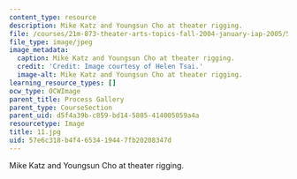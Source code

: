 ```yaml
---
content_type: resource
description: Mike Katz and Youngsun Cho at theater rigging.
file: /courses/21m-873-theater-arts-topics-fall-2004-january-iap-2005/57e6c318b4f4653419447fb20208347d_11.jpg
file_type: image/jpeg
image_metadata:
  caption: Mike Katz and Youngsun Cho at theater rigging.
  credit: 'Credit: Image courtesy of Helen Tsai.'
  image-alt: Mike Katz and Youngsun Cho at theater rigging.
learning_resource_types: []
ocw_type: OCWImage
parent_title: Process Gallery
parent_type: CourseSection
parent_uid: d5f4a39b-c859-bd14-5805-414005059a4a
resourcetype: Image
title: 11.jpg
uid: 57e6c318-b4f4-6534-1944-7fb20208347d
---
```

Mike Katz and Youngsun Cho at theater rigging.

